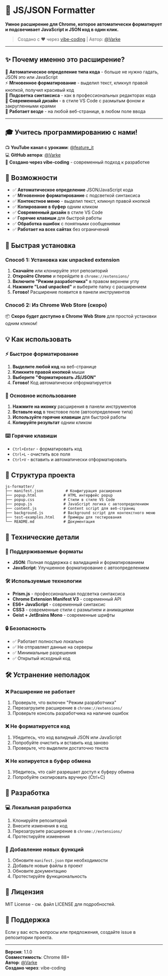 # 🚀 JS/JSON Formatter

**Умное расширение для Chrome, которое автоматически форматирует и подсвечивает JavaScript и JSON код в один клик.**

> Создано с ❤️ через [vibe-coding](https://github.com/Varke) | Автор: [@Varke](https://github.com/Varke)

---

## ✨ Почему именно это расширение?

🎯 **Автоматическое определение типа кода** - больше не нужно гадать, JSON это или JavaScript  
⚡ **Мгновенное форматирование** - выделил текст, кликнул правой кнопкой, получил красивый код  
🎨 **Подсветка синтаксиса** - как в профессиональных редакторах кода  
📱 **Современный дизайн** - в стиле VS Code с размытым фоном и закругленными краями  
🔧 **Работает везде** - на любой веб-странице, в любом поле ввода  

---

## 🎓 Учитесь программированию с нами!

📺 **YouTube канал с уроками**: [@feature_it](https://www.youtube.com/@feature_it)  
💻 **GitHub автора**: [@Varke](https://github.com/Varke)  
🌟 **Создано через vibe-coding** - современный подход к разработке

## 🎯 Возможности

- ✅ **Автоматическое определение** JSON/JavaScript кода
- ✅ **Мгновенное форматирование** с подсветкой синтаксиса
- ✅ **Контекстное меню** - выделил текст, кликнул правой кнопкой
- ✅ **Копирование в буфер** одним кликом
- ✅ **Современный дизайн** в стиле VS Code
- ✅ **Горячие клавиши** для быстрой работы
- ✅ **Обработка ошибок** с понятными сообщениями
- ✅ **Работает на всех сайтах** без ограничений

## 🚀 Быстрая установка

### Способ 1: Установка как unpacked extension

1. **Скачайте** или клонируйте этот репозиторий
2. **Откройте Chrome** и перейдите в `chrome://extensions/`
3. **Включите "Режим разработчика"** в правом верхнем углу
4. **Нажмите "Load unpacked"** и выберите папку с расширением
5. **Готово!** Расширение появится в панели инструментов

### Способ 2: Из Chrome Web Store (скоро)

📦 **Скоро будет доступно в Chrome Web Store** для простой установки одним кликом!

## 💡 Как использовать

### ⚡ Быстрое форматирование

1. **Выделите любой код** на веб-странице
2. **Кликните правой кнопкой** мыши
3. **Выберите "Форматировать JS/JSON"**
4. **Готово!** Код автоматически отформатируется

### 🎯 Основное использование

1. **Нажмите на иконку** расширения в панели инструментов
2. **Вставьте код** в текстовое поле (автоопределение типа)
3. **Используйте горячие клавиши** для быстрой работы
4. **Копируйте результат** одним кликом

### ⌨️ Горячие клавиши

- `Ctrl+Enter` - форматировать код
- `Ctrl+L` - очистить все поля
- `Ctrl+V` - вставить и автоматически отформатировать

## 📁 Структура проекта

```
js-formatter/
├── manifest.json          # Конфигурация расширения
├── popup.html            # HTML интерфейс popup
├── popup.css             # Стили в стиле VS Code
├── popup.js              # JavaScript логика с автоопределением
├── content.js            # Content script для веб-страниц
├── background.js         # Background script для контекстного меню
├── test-examples.html    # Примеры для тестирования
└── README.md             # Документация
```

## 🔧 Технические детали

### 🎯 Поддерживаемые форматы

- **JSON**: Полная поддержка с валидацией и форматированием
- **JavaScript**: Улучшенное форматирование с автоопределением

### 🛠️ Используемые технологии

- **Prism.js** - профессиональная подсветка синтаксиса
- **Chrome Extension Manifest V3** - современный API
- **ES6+ JavaScript** - современный синтаксис
- **CSS3** - современные стили с размытием и анимациями
- **Geist + JetBrains Mono** - современные шрифты

### 🔒 Безопасность

- ✅ Работает полностью локально
- ✅ Не отправляет данные на серверы
- ✅ Минимальные разрешения
- ✅ Открытый исходный код

## 🛠️ Устранение неполадок

### ❌ Расширение не работает

1. Проверьте, что включен "Режим разработчика"
2. Перезагрузите расширение в `chrome://extensions/`
3. Проверьте консоль разработчика на наличие ошибок

### ❌ Не форматируется код

1. Убедитесь, что код валидный JSON или JavaScript
2. Попробуйте очистить и вставить код заново
3. Проверьте, что выделили достаточно текста

### ❌ Не копируется в буфер обмена

1. Убедитесь, что сайт разрешает доступ к буферу обмена
2. Попробуйте скопировать вручную (Ctrl+C)

## 🚀 Разработка

### 💻 Локальная разработка

1. Клонируйте репозиторий
2. Внесите изменения в код
3. Перезагрузите расширение в `chrome://extensions/`
4. Протестируйте изменения

### 🎯 Добавление новых функций

1. Обновите `manifest.json` при необходимости
2. Добавьте новые файлы в проект
3. Обновите документацию
4. Протестируйте функциональность

## 📄 Лицензия

MIT License - см. файл LICENSE для подробностей.

## 🤝 Поддержка

Если у вас есть вопросы или предложения, создайте issue в репозитории проекта.

---

**Версия**: 1.1.0  
**Совместимость**: Chrome 88+  
**Автор**: [@Varke](https://github.com/Varke)  
**Создано через**: vibe-coding